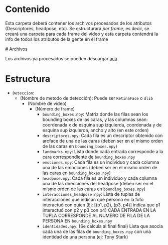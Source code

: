 # Contenido

Esta carpeta deberá contener los archivos procesados de los atributos (Descriptores, headpose, etc). Se estructurará _por frame_, es decir, se creará una carpeta para cada frame del video y esta carpeta contendrá la info de todos los atributos de la gente en el frame

# Archivos

Los archivos ya procesados se pueden descargar [acá](https://drive.google.com/open?id=191isDWFmHhIE9IEZOtp2H2OZjW3FT3nx)
 
# Estructura
- `Deteccion`:
    - (Nombre de metodo de detección): Puede ser `RetinaFace` o `dlib`
      - (Nombre de video)
        - (Número de frame)
          - `bounding_boxes.npy`: Matriz donde las filas sean los bounding boxes de las caras, y las columnas sean: coordenada x de esquina sup izquierda, coordenada y de esquina sup izquierda, ancho y alto (en este orden)
          - `descriptores.npy`: Cada fila es un descriptor obtenido con arcface de una de las caras (deben ser en el mismo orden de las caras en `bounding_boxes.npy`)
          - `landmarks.npy`: Lista donde cada entrada corresponde a la cara correspondiente de `bounding_boxes.npy`
          - `emociones.npy`: Cada fila es un individuo y cada columna una de las emociones (deben ser en el mismo orden de las caras en `bounding_boxes.npy`)
          - `headpose.npy`: Cada fila es un individuo y cada columna una de las direcciones del headpose (deben ser en el mismo orden de las caras en `bounding_boxes.npy`)
          - `interacciones_headpose.npy`: Lista de tuplas de interacciones que indican que persona en la foto interactuó con quien (Ej: [(p1, p2), (p3, p4)] indica que p1 interactuó con p2 y p3 con p4) CADA ENTRADA EN LA TUPLA CORRESPONDE AL NUMERO DE FILA DE LA PERSONA EN `bounding_boxes.npy`
          - `identidades.npy`: (Se calcula al final final) Lista que asocia cada una de las filas de `bounding_boxes.npy` con una identidad de una persona (ej: Tony Stark)
